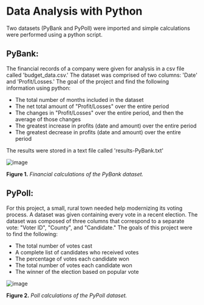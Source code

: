 # Data Analysis with Python

Two datasets (PyBank and PyPoll) were imported and simple calculations were performed using a python script.

## PyBank:
The financial records of a company were given for analysis in a csv file called 'budget_data.csv.' The dataset was comprised of two columns: 'Date' and 'Profit/Losses.' The goal of the project and find the following information using python:
* The total number of months included in the dataset
* The net total amount of "Profit/Losses" over the entire period
* The changes in "Profit/Losses" over the entire period, and then the average of those changes
* The greatest increase in profits (date and amount) over the entire period
* The greatest decrease in profits (date and amount) over the entire period

The results were stored in a text file called 'results-PyBank.txt'

![image](https://github.com/nicholaishaw/python-challenge/assets/135463220/96f3ddfd-1569-4687-a13c-901c0ce3c3d5)

**Figure 1.** *Financial calculations of the PyBank dataset.*

## PyPoll:
For this project, a small, rural town needed help modernizing its voting process. A dataset was given containing every vote in a recent election. The dataset was composed of three columns that correspond to a separate vote: "Voter ID", "County", and "Candidate." The goals of this project were to find the following:

* The total number of votes cast
* A complete list of candidates who received votes
* The percentage of votes each candidate won
* The total number of votes each candidate won
* The winner of the election based on popular vote

![image](https://github.com/nicholaishaw/python-challenge/assets/135463220/c050603a-a37d-425e-a133-e517ce0aecff)

**Figure 2.** *Poll calculations of the PyPoll dataset.*
